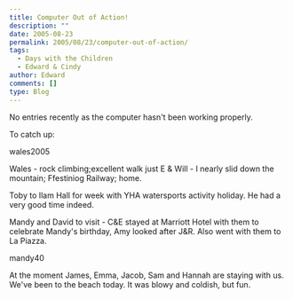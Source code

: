 ```yaml
---
title: Computer Out of Action!
description: ""
date: 2005-08-23
permalink: 2005/08/23/computer-out-of-action/
tags:
  - Days with the Children
  - Edward & Cindy
author: Edward
comments: []
type: Blog
---
```


No entries recently as the computer hasn\'t been working properly.

To catch up:

<wpg2>wales2005</wpg2>

Wales - rock climbing;excellent walk just E & Will - I nearly slid down
the mountain; Ffestiniog Railway; home.

Toby to Ilam Hall for week with YHA watersports activity holiday. He had
a very good time indeed.

Mandy and David to visit - C&E stayed at Marriott Hotel with them to
celebrate Mandy\'s birthday, Amy looked after J&R. Also went with them
to La Piazza.

<wpg2>mandy40</wpg2>

At the moment James, Emma, Jacob, Sam and Hannah are staying with us.
We\'ve been to the beach today. It was blowy and coldish, but fun.

